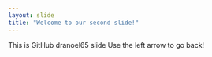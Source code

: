 ```yaml
---
layout: slide
title: "Welcome to our second slide!"
---
```

This is GitHub dranoel65 slide
Use the left arrow to go back!
